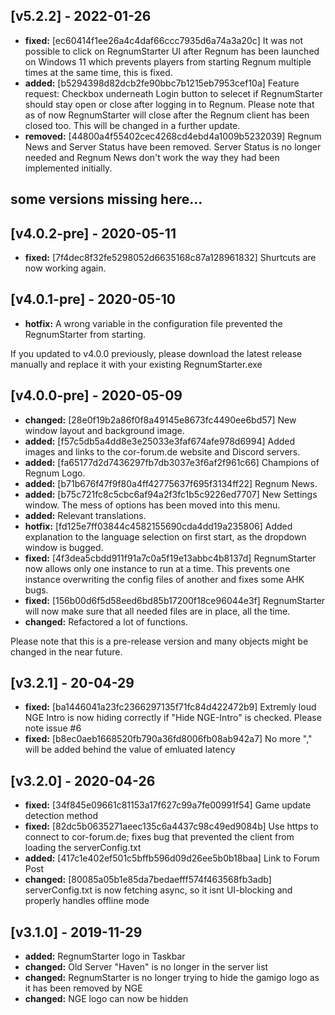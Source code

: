 ## [v5.2.2] - 2022-01-26

- **fixed:** [ec60414f1ee26a4c4daf66ccc7935d6a74a3a20c] It was not possible to click on RegnumStarter UI after Regnum has been launched on Windows 11 which prevents players from starting Regnum multiple times at the same time, this is fixed.
- **added:** [b5294398d82dcb2fe90bbc7b1215eb7953cef10a] Feature request: Checkbox underneath Login button to selecet if RegnumStarter should stay open or close after logging in to Regnum. Please note that as of now RegnumStarter will close after the Regnum client has been closed too. This will be changed in a further update.
- **removed:** [44800a4f55402cec4268cd4ebd4a1009b5232039] Regnum News and Server Status have been removed. Server Status is no longer needed and Regnum News don't work the way they had been implemented initially.

## some versions missing here...

## [v4.0.2-pre] - 2020-05-11

- **fixed:** [7f4dec8f32fe5298052d6635168c87a128961832] Shurtcuts are now working again.

## [v4.0.1-pre] - 2020-05-10

- **hotfix:** A wrong variable in the configuration file prevented the RegnumStarter from starting.

If you updated to v4.0.0 previously, please download the latest release manually and replace it with your existing RegnumStarter.exe

## [v4.0.0-pre] - 2020-05-09

- **changed:** [28e0f19b2a86f0f8a49145e8673fc4490ee6bd57] New window layout and background image.
- **added:** [f57c5db5a4dd8e3e25033e3faf674afe978d6994] Added images and links to the cor-forum.de website and Discord servers.
- **added:** [fa65177d2d7436297fb7db3037e3f6af2f961c66] Champions of Regnum Logo.
- **added:** [b71b676f47f9f80a4ff42775637f695f3134ff22] Regnum News.
- **added:** [b75c721fc8c5cbc6af94a2f3fc1b5c9226ed7707] New Settings window. The mess of options has been moved into this menu.
- **added:** Relevant translations.
- **hotfix:** [fd125e7ff03844c4582155690cda4dd19a235806] Added explanation to the language selection on first start, as the dropdown window is bugged.
- **fixed:** [4f3dea5cbdd911f91a7c0a5f19e13abbc4b8137d] RegnumStarter now allows only one instance to run at a time. This prevents one instance overwriting the config files of another and fixes some AHK bugs.
- **fixed:** [156b00d6f5d58eed6bd85b17200f18ce96044e3f] RegnumStarter will now make sure that all needed files are in place, all the time.
- **changed:** Refactored a lot of functions.

Please note that this is a pre-release version and many objects might be changed in the near future.

## [v3.2.1] - 20-04-29

- **fixed:** [ba1446041a23fc2366297135f71fc84d422472b9] Extremly loud NGE Intro is now hiding correctly if "Hide NGE-Intro" is checked. Please note issue #6
- **fixed:** [b8ec0aeb1668520fb790a36fd8006fb08ab942a7] No more "," will be added behind the value of emluated latency

## [v3.2.0] - 2020-04-26

- **fixed:** [34f845e09661c81153a17f627c99a7fe00991f54] Game update detection method
- **fixed:** [82dc5b0635271aeec135c6a4437c98c49ed9084b] Use https to connect to cor-forum.de; fixes bug that prevented the client from loading the serverConfig.txt
- **added:** [417c1e402ef501c5bffb596d09d26ee5b0b18baa] Link to Forum Post
- **changed:** [80085a05b1e85da7bedaefff574f463568fb3adb] serverConfig.txt is now fetching async, so it isnt UI-blocking and properly handles offline mode


## [v3.1.0] - 2019-11-29

- **added:** RegnumStarter logo in Taskbar
- **changed:** Old Server "Haven" is no longer in the server list
- **changed:** RegnumStarter is no longer trying to hide the gamigo logo as it has been removed by NGE
- **changed:** NGE logo can now be hidden
